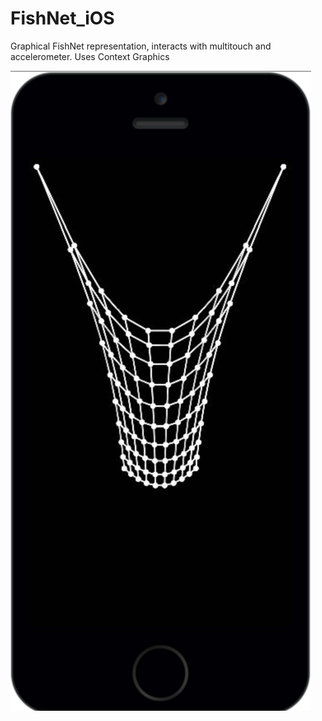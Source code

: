 FishNet_iOS
===========

Graphical FishNet representation, interacts with multitouch and accelerometer. Uses Context Graphics

![alt tag](https://github.com/IgorKovr/FishNet_iOS/blob/master/screenshot.png)
